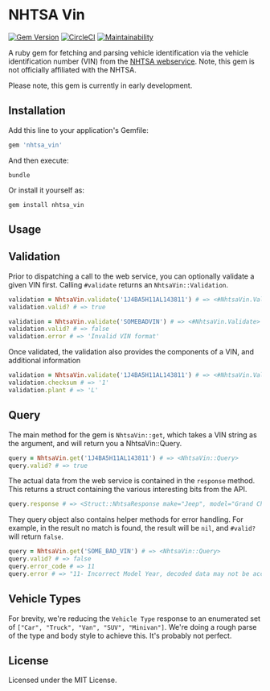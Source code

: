 # NHTSA Vin

[![Gem Version](https://badge.fury.io/rb/nhtsa_vin.svg)](https://badge.fury.io/rb/nhtsa_vin)
[![CircleCI](https://circleci.com/gh/deliv/nhtsa_vin.svg?style=svg)](https://circleci.com/gh/deliv/nhtsa_vin)
[![Maintainability](https://api.codeclimate.com/v1/badges/5096bcc9d52e5253c532/maintainability)](https://codeclimate.com/github/deliv/nhtsa_vin/maintainability)


A ruby gem for fetching and parsing vehicle identification via the vehicle identification number (VIN) from the [NHTSA webservice](https://vpic.nhtsa.dot.gov/api/Home). Note, this gem is not officially affiliated with the NHTSA.

Please note, this gem is currently in early development.

## Installation

Add this line to your application's Gemfile:

```ruby
gem 'nhtsa_vin'
```

And then execute:

    bundle

Or install it yourself as:

    gem install nhtsa_vin

## Usage

Validation
----

Prior to dispatching a call to the web service, you can optionally validate a given VIN first. Calling `#validate` returns an `NhtsaVin::Validation`.

```ruby
validation = NhtsaVin.validate('1J4BA5H11AL143811') # => <#NhtsaVin.Validate>
validation.valid? # => true

validation = NhtsaVin.validate('SOMEBADVIN') # => <#NhtsaVin.Validate>
validation.valid? # => false
validation.error # => 'Invalid VIN format'
```

Once validated, the validation also provides the components of a VIN, and additional information

```ruby
validation = NhtsaVin.validate('1J4BA5H11AL143811') # => <#NhtsaVin.Validate>
validation.checksum # => '1'
validation.plant # => 'L'
```

Query
----

The main method for the gem is `NhtsaVin::get`, which takes a VIN string as the argument, and will return you a NhtsaVin::Query.  

```ruby
query = NhtsaVin.get('1J4BA5H11AL143811') # => <NhtsaVin::Query>
query.valid? # => true
```

The actual data from the web service is contained in the `response` method. This returns a struct containing the various interesting bits from the API.

```ruby
query.response # => <Struct::NhtsaResponse make="Jeep", model="Grand Cherokee", trim="Laredo/Rocky Mountain Edition", type="SUV", year="2008", size=nil, ... doors=4>
```

They query object also contains helper methods for error handling. For example, in the result no match is found, the result will be `nil`, and `#valid?` will return `false`.

```ruby
query = NhtsaVin.get('SOME_BAD_VIN') # => <NhtsaVin::Query>
query.valid? # => false
query.error_code # => 11
query.error # => "11- Incorrect Model Year, decoded data may not be accurate"
```


Vehicle Types
----

For brevity, we're reducing the `Vehicle Type` response to an enumerated set of `["Car", "Truck", "Van", "SUV", "Minivan"]`. We're doing a rough parse of the type and body style to achieve this. It's probably not perfect.


## License

Licensed under the MIT License.
